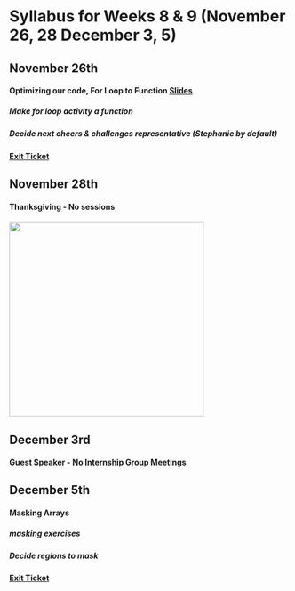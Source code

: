 # Syllabus for Weeks 8 & 9 (November 26, 28 December 3, 5)


## November 26th
#### Optimizing our code, For Loop to Function [Slides](https://docs.google.com/presentation/d/1w8uOPCtvYdJIDKCZdKHIT9mwvPxGT_k3YNPp6gVOLNc/edit?usp=sharing)
##### Make for loop activity a function
##### Decide next cheers & challenges representative (Stephanie by default)
#### [Exit Ticket](https://docs.google.com/forms/d/e/1FAIpQLSfftMKYctEGVfuiOdgorBKmERJeUBgbRL4rlHf1-kWgpKU_Tg/viewform?usp=sf_link)


## November 28th
#### Thanksgiving - No sessions

<div><div align="left" width=80px>
    <img src="https://boyslifeorg.files.wordpress.com/2016/10/thankscomic-2.jpg" width="350"">
</div></div>


## December 3rd
#### Guest Speaker - No Internship Group Meetings


## December 5th
#### Masking Arrays
##### masking exercises
##### Decide regions to mask
#### [Exit Ticket](https://docs.google.com/forms/d/e/1FAIpQLSfftMKYctEGVfuiOdgorBKmERJeUBgbRL4rlHf1-kWgpKU_Tg/viewform?usp=sf_link)
